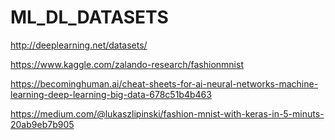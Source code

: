 # ML_DL_DATASETS

http://deeplearning.net/datasets/

https://www.kaggle.com/zalando-research/fashionmnist

https://becominghuman.ai/cheat-sheets-for-ai-neural-networks-machine-learning-deep-learning-big-data-678c51b4b463

https://medium.com/@lukaszlipinski/fashion-mnist-with-keras-in-5-minuts-20ab9eb7b905
